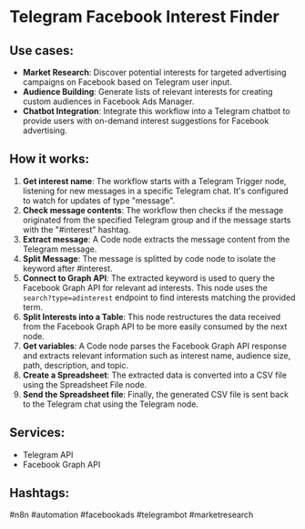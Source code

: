 # Telegram Facebook Interest Finder

## Use cases:

-   **Market Research**: Discover potential interests for targeted advertising campaigns on Facebook based on Telegram user input.
-   **Audience Building**: Generate lists of relevant interests for creating custom audiences in Facebook Ads Manager.
-   **Chatbot Integration**: Integrate this workflow into a Telegram chatbot to provide users with on-demand interest suggestions for Facebook advertising.

## How it works:

1.  **Get interest name**: The workflow starts with a Telegram Trigger node, listening for new messages in a specific Telegram chat. It's configured to watch for updates of type "message".
2.  **Check message contents**: The workflow then checks if the message originated from the specified Telegram group and if the message starts with the "#interest" hashtag.
3.  **Extract message**: A Code node extracts the message content from the Telegram message.
4.  **Split Message**: The message is splitted by code node to isolate the keyword after #interest.
5.  **Connect to Graph API**: The extracted keyword is used to query the Facebook Graph API for relevant ad interests. This node uses the `search?type=adinterest` endpoint to find interests matching the provided term.
6.  **Split Interests into a Table**: This node restructures the data received from the Facebook Graph API to be more easily consumed by the next node.
7.  **Get variables**: A Code node parses the Facebook Graph API response and extracts relevant information such as interest name, audience size, path, description, and topic.
8.  **Create a Spreadsheet**: The extracted data is converted into a CSV file using the Spreadsheet File node.
9.  **Send the Spreadsheet file**: Finally, the generated CSV file is sent back to the Telegram chat using the Telegram node.

## Services:

-   Telegram API
-   Facebook Graph API

## Hashtags:

#n8n #automation #facebookads #telegrambot #marketresearch
